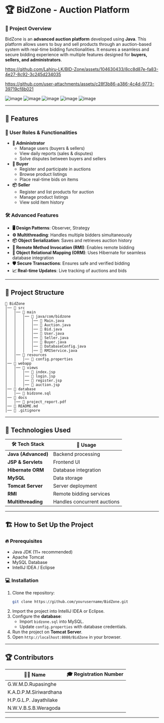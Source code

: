 # 🏆 BidZone - Auction Platform

### 🎯 Project Overview
BidZone is an **advanced auction platform** developed using **Java**. This platform allows users to buy and sell products through an auction-based system with real-time bidding functionalities. It ensures a seamless and secure bidding experience with multiple features designed for **buyers, sellers, and administrators**.




https://github.com/Lahiru-LK/BID-Zone/assets/104630433/8cc8d87e-fa83-4e27-8c92-3c245d234035

https://github.com/user-attachments/assets/c28f3b86-a386-4c4d-9773-39719cf8b021



![image](https://github.com/user-attachments/assets/08fc9ccd-14fb-489b-8be3-56d4b3a69eb0)
![image](https://github.com/user-attachments/assets/b23969a4-59a5-48b0-a63b-87b07b7d801d)
![image](https://github.com/user-attachments/assets/cf1166c6-b391-429f-8627-56d6ecb2a180)
![image](https://github.com/user-attachments/assets/c1ea3c9d-03cb-43b9-8a8e-6eccbf9fd629)
![image](https://github.com/user-attachments/assets/6fed3763-e025-466e-8e69-28d34de4ee6a)


---

## 🚀 Features
### 👥 User Roles & Functionalities
- **👑 Administrator**
  - Manage users (buyers & sellers)
  - View daily reports (sales & disputes)
  - Solve disputes between buyers and sellers
- **🛒 Buyer**
  - Register and participate in auctions
  - Browse product listings
  - Place real-time bids on items
- **📦 Seller**
  - Register and list products for auction
  - Manage product listings
  - View sold item history

### 🛠️ Advanced Features
- **🖥️ Design Patterns**: Observer, Strategy
- **⚙️ Multithreading**: Handles multiple bidders simultaneously
- **📦 Object Serialization**: Saves and retrieves auction history
- **🔗 Remote Method Invocation (RMI)**: Enables remote bidding
- **📄 Object Relational Mapping (ORM)**: Uses Hibernate for seamless database integration
- **🛡️ Secure Transactions**: Ensures safe and verified bidding
- **📈 Real-time Updates**: Live tracking of auctions and bids

---

## 📂 Project Structure
```
📁 BidZone
│── 📂 src
│   │── 📂 main
│   │   │── 📂 java/com/bidzone
│   │   │   │── 📄 Main.java
│   │   │   │── 📄 Auction.java
│   │   │   │── 📄 Bid.java
│   │   │   │── 📄 User.java
│   │   │   │── 📄 Seller.java
│   │   │   │── 📄 Buyer.java
│   │   │   │── 📄 DatabaseConfig.java
│   │   │   │── 📄 RMIService.java
│   │── 📂 resources
│   │   │── 📄 config.properties
│── 📂 webapp
│   │── 📂 views
│   │   │── 📄 index.jsp
│   │   │── 📄 login.jsp
│   │   │── 📄 register.jsp
│   │   │── 📄 auction.jsp
│── 📂 database
│   │── 📄 bidzone.sql
│── 📂 docs
│   │── 📄 project_report.pdf
│── 📜 README.md
│── 📜 .gitignore
```

---

## 🔧 Technologies Used
| 🛠️ Tech Stack        | 📌 Usage |
|----------------------|----------|
| **Java (Advanced)** | Backend processing |
| **JSP & Servlets**  | Frontend UI |
| **Hibernate ORM**   | Database integration |
| **MySQL**           | Data storage |
| **Tomcat Server**   | Server deployment |
| **RMI**             | Remote bidding services |
| **Multithreading**  | Handles concurrent auctions |

---

## 🏗️ How to Set Up the Project
### 🔥 Prerequisites
- Java JDK (11+ recommended)
- Apache Tomcat
- MySQL Database
- IntelliJ IDEA / Eclipse

### 💻 Installation
1. Clone the repository:
   ```sh
   git clone https://github.com/yourusername/BidZone.git
   ```
2. Import the project into IntelliJ IDEA or Eclipse.
3. Configure the **database**:
   - Import `bidzone.sql` into MySQL.
   - Update `config.properties` with database credentials.
4. Run the project on **Tomcat Server**.
5. Open `http://localhost:8080/BidZone` in your browser.

---

## 🏆 Contributors
| 👨‍💻 Name | 🎓 Registration Number |
|----------|----------------------|
| G.W.M.D.Rupasinghe
| K.A.D.P.M.Siriwardhana 
| H.P.G.L.P. Jayathilake
| N.W.V.B.S.B.Weragoda 

---


